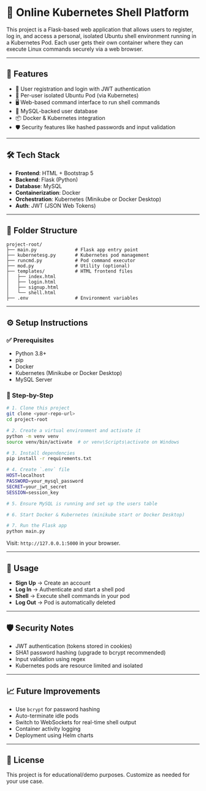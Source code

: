 # 🐚 Online Kubernetes Shell Platform

This project is a Flask-based web application that allows users to register, log in, and access a personal, isolated Ubuntu shell environment running in a Kubernetes Pod. Each user gets their own container where they can execute Linux commands securely via a web browser.

---

## 🚀 Features

- 🔐 User registration and login with JWT authentication
- 🐳 Per-user isolated Ubuntu Pod (via Kubernetes)
- 🖥 Web-based command interface to run shell commands
- 🧾 MySQL-backed user database
- 📦 Docker & Kubernetes integration
- 🛡 Security features like hashed passwords and input validation

---

## 🛠 Tech Stack

- **Frontend**: HTML + Bootstrap 5
- **Backend**: Flask (Python)
- **Database**: MySQL
- **Containerization**: Docker
- **Orchestration**: Kubernetes (Minikube or Docker Desktop)
- **Auth**: JWT (JSON Web Tokens)

---

## 📁 Folder Structure

```
project-root/
├── main.py              # Flask app entry point
├── kubernetesg.py       # Kubernetes pod management
├── runcmd.py            # Pod command executor
├── mod.py               # Utility (optional)
├── templates/           # HTML frontend files
│   ├── index.html
│   ├── login.html
│   ├── signup.html
│   └── shell.html
├── .env                 # Environment variables
```

---

## ⚙️ Setup Instructions

### ✅ Prerequisites

- Python 3.8+
- pip
- Docker
- Kubernetes (Minikube or Docker Desktop)
- MySQL Server

### 🔧 Step-by-Step

```bash
# 1. Clone this project
git clone <your-repo-url>
cd project-root

# 2. Create a virtual environment and activate it
python -m venv venv
source venv/bin/activate  # or venv\Scripts\activate on Windows

# 3. Install dependencies
pip install -r requirements.txt

# 4. Create `.env` file
HOST=localhost
PASSWORD=your_mysql_password
SECRET=your_jwt_secret
SESSION=session_key

# 5. Ensure MySQL is running and set up the users table

# 6. Start Docker & Kubernetes (minikube start or Docker Desktop)

# 7. Run the Flask app
python main.py
```

Visit: `http://127.0.0.1:5000` in your browser.

---

## 🧪 Usage

- **Sign Up** → Create an account
- **Log In** → Authenticate and start a shell pod
- **Shell** → Execute shell commands in your pod
- **Log Out** → Pod is automatically deleted

---

## 🛡 Security Notes

- JWT authentication (tokens stored in cookies)
- SHA1 password hashing (upgrade to bcrypt recommended)
- Input validation using regex
- Kubernetes pods are resource limited and isolated

---

## 📈 Future Improvements

- Use `bcrypt` for password hashing
- Auto-terminate idle pods
- Switch to WebSockets for real-time shell output
- Container activity logging
- Deployment using Helm charts

---

## 📜 License

This project is for educational/demo purposes. Customize as needed for your use case.